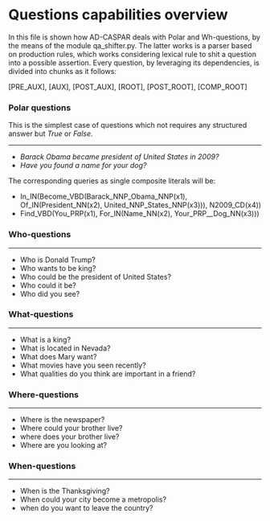 # Questions capabilities overview

In this file is shown how AD-CASPAR deals with Polar and Wh-questions, by the means of the module qa_shifter.py. The latter
works is a parser based on production rules, which works considering lexical rule to shit a question into a possible assertion.
Every question, by leveraging its dependencies, is divided into chunks as it follows:

[PRE_AUX], [AUX], [POST_AUX], [ROOT], [POST_ROOT], [COMP_ROOT]




### Polar questions

This is the simplest case of questions which not requires any structured answer but _True_ or _False_.

---------------

* _Barack Obama became president of United States in 2009?_
* _Have you found a name for your dog?_

The corresponding queries as single composite literals will be:

* In_IN(Become_VBD(Barack_NNP_Obama_NNP(x1), Of_IN(President_NN(x2), United_NNP_States_NNP(x3))), N2009_CD(x4))
* Find_VBD(You_PRP(x1), For_IN(Name_NN(x2), Your_PRP__Dog_NN(x3)))


### Who-questions

---------------

* Who is Donald Trump?
* Who wants to be king?
* Who could be the president of United States?
* Who could it be?
* Who did you see?

### What-questions

---------------

* What is a king?
* What is located in Nevada?
* What does Mary want?
* What movies have you seen recently?
* What qualities do you think are important in a friend?

### Where-questions

---------------

* Where is the newspaper?
* Where could your brother live?
* where does your brother live?
* Where are you looking at?

### When-questions

---------------

* When is the Thanksgiving?
* When could your city become a metropolis?
* when do you want to leave the country?